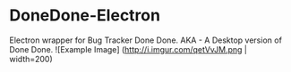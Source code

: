 # DoneDone-Electron

Electron wrapper for Bug Tracker Done Done. AKA - A Desktop version of Done Done. 
![Example Image] (http://i.imgur.com/qetVvJM.png | width=200)
